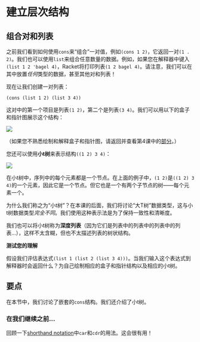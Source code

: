 # 建立层次结构

## 组合对和列表

之前我们看到如何使用`cons`来“组合”一对值，例如`(cons 1 2)`，它返回一对`(1 . 2)`。我们也可以使用`list`来组合任意数量的数据。例如，如果您在解释器中键入`(list 1 2 'bagel 4)`，Racket将打印列表`(1 2 bagel 4)`。请注意，我们可以在其中放置*任何*类型的数据，甚至其他对和列表！

现在让我们创建一对列表：

```
(cons (list 1 2) (list 3 4)) 
```

这对中的第一个项目是列表`(1 2)`，第二个是列表`(3 4)`。我们可以用以下的盒子和指针图展示这个结构：

![](../Images/57773dc2369e476a49136116f652213e.jpg)

（如果您不熟悉绘制和解释盒子和指针图，请返回并查看第4课中的[部分](http://berkeley-cs61as.github.io/textbook/representing-sequences.html)。）

您还可以使用**小t树**来表示结构`((1 2) 3 4)`：

![](../Images/24934e1affa167fdfd56f0aa696b129b.jpg)

在小t树中，序列中的每个元素都是一个节点。在上面的例子中，`(1 2)`是`((1 2) 3 4)`的一个元素，因此它是一个节点。但它也是一个有两个子节点的树——每个元素一个。

为什么我们称之为“小t树”？在本课的后面，我们将讨论“大T树”数据类型，这与小t树数据类型*完全不同*。我们使用这种表示法是为了保持一致性和清晰度。

我们也可以将小t树称为**深度列表**（因为它们是列表中的列表中的列表中的列表...），这样不太含糊，但也不太描述列表的树状结构。

**测试您的理解**

假设我们评估表达式`(list 1 (list 2 (list 3 4)))`。当我们输入这个表达式到解释器时会返回什么？为自己绘制相应的盒子和指针结构以及相应的小t树。

## 要点

在本节中，我们讨论了嵌套的`cons`结构。我们还介绍了小t树。

### 在我们继续之前...

回顾一下[shorthand notation](http://berkeley-cs61as.github.io/textbook/representing-sequences.html#sub2)中`car`和`cdr`的用法。这会很有用！
